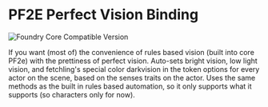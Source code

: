 # PF2E Perfect Vision Binding
![Foundry Core Compatible Version](https://img.shields.io/badge/dynamic/json.svg?url=https%3A%2F%2Fraw.githubusercontent.com%2FCarlosFdez%2Fpf2e-pv-binding%2Fmaster%2Fsrc%2Fmodule.json&label=Foundry%20Version&query=$.compatibleCoreVersion&colorB=orange)

If you want (most of) the convenience of rules based vision (built into core PF2e) with the prettiness of perfect vision. Auto-sets bright vision, low light vision, and fetchling's special color darkvision in the token options for every actor on the scene, based on the senses traits on the actor. Uses the same methods as the built in rules based automation, so it only supports what it supports (so characters only for now).